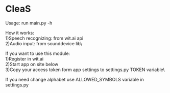 # CleaS
Usage: run main.py -h

How it works:\
1)Speech recognizing: from wit.ai api\
2)Audio input: from sounddevice lib\

If you want to use this module:\
1)Register in wit.ai\
2)Start app on site below\
3)Copy your access token form app settings to settings.py TOKEN variable\

If you need change alphabet use ALLOWED_SYMBOLS variable in settings.py